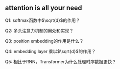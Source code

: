 ## attention is all your need 

Q1: softmax函数中$\sqrt{d}$的作用？


Q2: 多头注意力机制的用处和实现？


Q3: position embedding的作用是什么？


Q4: embedding layer 乘以$\sqrt{d}$的作用？


Q5: 相比于RNN，Transformer为什么处理时序数据更快？
